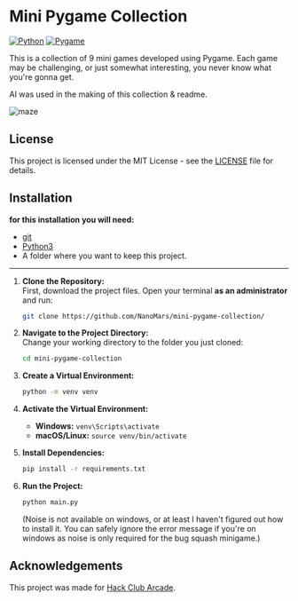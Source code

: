 # Mini Pygame Collection

[![Python](https://img.shields.io/badge/Python-3.12-blue.svg)](https://www.python.org/)
[![Pygame](https://img.shields.io/badge/Pygame-2.6.0-green.svg)](https://www.pygame.org/)

This is a collection of 9 mini games developed using Pygame. Each game may be challenging, or just somewhat interesting, you never know what you're gonna get.

AI was used in the making of this collection & readme. 

![maze](https://cloud-5pymmsknd-hack-club-bot.vercel.app/0image.png)

## License

This project is licensed under the MIT License - see the [LICENSE](LICENSE) file for details.


## Installation

**for this installation you will need:**
- [git](https://git-scm.com/downloads)
- [Python3](https://www.python.org/downloads/)
- A folder where you want to keep this project.

----

1. **Clone the Repository:**  
   First, download the project files. Open your terminal **as an administrator** and run:
   ```bash
   git clone https://github.com/NanoMars/mini-pygame-collection/
   ```

2. **Navigate to the Project Directory:**  
   Change your working directory to the folder you just cloned:
   ```bash
   cd mini-pygame-collection
   ```

3. **Create a Virtual Environment:**  
   ```bash
   python -m venv venv
   ```

4. **Activate the Virtual Environment:**
   - **Windows:** `venv\Scripts\activate`
   - **macOS/Linux:** `source venv/bin/activate`

5. **Install Dependencies:**  
   ```bash
   pip install -r requirements.txt
   ```

6. **Run the Project:**  
   ```bash
   python main.py
   ``` 
   (Noise is not available on windows, or at least I haven't figured out how to install it. You can safely ignore the error message if you're on windows as noise is only required for the bug squash minigame.)

## Acknowledgements

This project was made for [Hack Club Arcade](https://hackclub.com/arcade/). 
